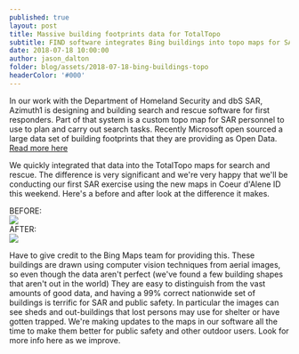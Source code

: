 ```yaml
---
published: true
layout: post
title: Massive building footprints data for TotalTopo
subtitle: FIND software integrates Bing buildings into topo maps for SAR.
date: 2018-07-18 10:00:00
author: jason_dalton
folder: blog/assets/2018-07-18-bing-buildings-topo
headerColor: '#000'
---
```


In our work with the Department of Homeland Security and dbS SAR, Azimuth1 is designing and building search and rescue software for first responders.  Part of that system is a custom topo map for SAR personnel to use to plan and carry out search tasks.  Recently Microsoft open sourced a large <!--more--> data set of building footprints that they are providing as Open Data.  [Read more here](https://blogs.bing.com/maps/2018-06/microsoft-releases-125-million-building-footprints-in-the-us-as-open-data)

We quickly integrated that data into the TotalTopo maps for search and rescue.  The difference is very significant and we're very happy that we'll be conducting our first SAR exercise using the new maps in Coeur d'Alene ID this weekend.  Here's a before and after look at the difference it makes.  

<div class="flexItem col-md-2">
BEFORE:
</div>
<div class="flexItem col-md-10">
<img class="img-responsive sarcatImg" src="{{site.baseurl}}/{{page.folder}}/buildings-before.png">
</div>

<div class="flexItem col-md-2">
AFTER:
</div>
<div class="flexItem col-md-10">
<img class="img-responsive sarcatImg" src="{{site.baseurl}}/{{page.folder}}/buildings-after.png">
</div>


Have to give credit to the Bing Maps team for providing this.  These buildings are drawn using computer vision techniques from aerial images, so even though the data aren't perfect (we've found a few building shapes that aren't out in the world)  They are easy to distinguish from the vast amounts of good data, and having a 99% correct nationwide set of buildings is terrific for SAR and public safety.  In particular the images can see sheds and out-buildings that lost persons may use for shelter or have gotten trapped.  We're making updates to the maps in our software all the time to make them better for public safety and other outdoor users.  Look for more info here as we improve.
